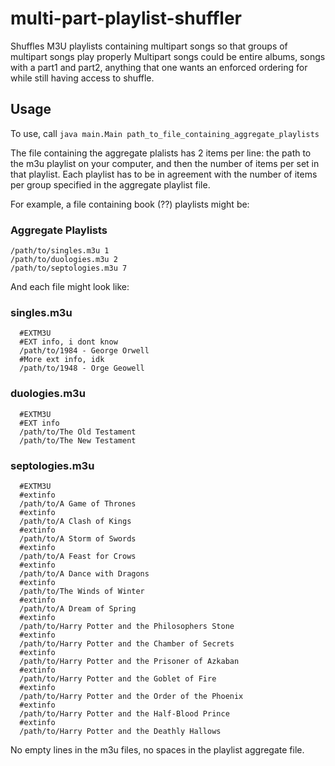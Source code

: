# multi-part-playlist-shuffler
Shuffles M3U playlists containing multipart songs so that groups of multipart songs play properly
Multipart songs could be entire albums, songs with a part1 and part2, anything that one wants an enforced ordering for while still having access to shuffle. 

## Usage
To use, call `java main.Main path_to_file_containing_aggregate_playlists`

The file containing the aggregate plalists has 2 items per line: the path to the m3u playlist on your computer, and then the number of items per set in that playlist. Each playlist has to be in agreement with the number of items per group specified in the aggregate playlist file.

For example, a file containing book (??) playlists might be:

### Aggregate Playlists
```
/path/to/singles.m3u 1
/path/to/duologies.m3u 2
/path/to/septologies.m3u 7
```

And each file might look like:

### singles.m3u
```
  #EXTM3U
  #EXT info, i dont know
  /path/to/1984 - George Orwell
  #More ext info, idk
  /path/to/1948 - Orge Geowell
```

### duologies.m3u
```
  #EXTM3U
  #EXT info
  /path/to/The Old Testament
  /path/to/The New Testament
```

### septologies.m3u
```
  #EXTM3U
  #extinfo
  /path/to/A Game of Thrones
  #extinfo
  /path/to/A Clash of Kings
  #extinfo
  /path/to/A Storm of Swords
  #extinfo
  /path/to/A Feast for Crows
  #extinfo
  /path/to/A Dance with Dragons
  #extinfo
  /path/to/The Winds of Winter
  #extinfo
  /path/to/A Dream of Spring
  #extinfo
  /path/to/Harry Potter and the Philosophers Stone
  #extinfo
  /path/to/Harry Potter and the Chamber of Secrets
  #extinfo
  /path/to/Harry Potter and the Prisoner of Azkaban
  #extinfo
  /path/to/Harry Potter and the Goblet of Fire
  #extinfo
  /path/to/Harry Potter and the Order of the Phoenix
  #extinfo
  /path/to/Harry Potter and the Half-Blood Prince
  #extinfo
  /path/to/Harry Potter and the Deathly Hallows
```

No empty lines in the m3u files, no spaces in the playlist aggregate file.
